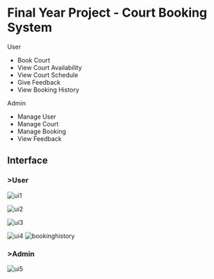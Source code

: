 # **Final Year Project - Court Booking System**

User
- Book Court
- View Court Availability
- View Court Schedule
- Give Feedback
- View Booking History

Admin
- Manage User
- Manage Court
- Manage Booking
- View Feedback

## **Interface**

### >User
![ui1](https://user-images.githubusercontent.com/74654331/178047996-604e1561-8bfe-4b7b-b5c7-788edd98079f.jpg)

![ui2](https://user-images.githubusercontent.com/74654331/178048917-0bb8647b-088c-4ee6-9592-b8f4eb62017c.jpg)

![ui3](https://user-images.githubusercontent.com/74654331/178048955-384202a0-6de5-4555-b8b2-80c180ae6109.jpg)

![ui4](https://user-images.githubusercontent.com/74654331/178048988-7f64510b-5763-4fc5-8e91-d38c5e281890.jpg) ![bookinghistory](https://user-images.githubusercontent.com/74654331/178049042-a45781f5-1abd-4071-a453-b6a1701c10ac.PNG)


### >Admin

![ui5](https://user-images.githubusercontent.com/74654331/178049118-09e91955-d45a-4961-8ef5-0019c6e5f142.jpg)
